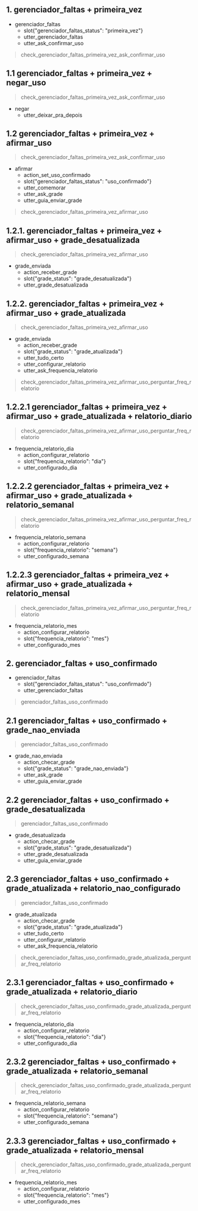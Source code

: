 ## 1. gerenciador_faltas + primeira_vez
* gerenciador_faltas
  - slot{"gerenciador_faltas_status": "primeira_vez"}
  - utter_gerenciador_faltas
  - utter_ask_confirmar_uso
> check_gerenciador_faltas_primeira_vez_ask_confirmar_uso

## 1.1 gerenciador_faltas + primeira_vez + negar_uso
> check_gerenciador_faltas_primeira_vez_ask_confirmar_uso
* negar
  - utter_deixar_pra_depois

## 1.2 gerenciador_faltas + primeira_vez + afirmar_uso
> check_gerenciador_faltas_primeira_vez_ask_confirmar_uso
* afirmar
  - action_set_uso_confirmado
  - slot{"gerenciador_faltas_status": "uso_confirmado"}
  - utter_comemorar
  - utter_ask_grade
  - utter_guia_enviar_grade
> check_gerenciador_faltas_primeira_vez_afirmar_uso

## 1.2.1. gerenciador_faltas + primeira_vez + afirmar_uso + grade_desatualizada
> check_gerenciador_faltas_primeira_vez_afirmar_uso
* grade_enviada
  - action_receber_grade
  - slot{"grade_status": "grade_desatualizada"}
  - utter_grade_desatualizada

## 1.2.2. gerenciador_faltas + primeira_vez + afirmar_uso + grade_atualizada
> check_gerenciador_faltas_primeira_vez_afirmar_uso
* grade_enviada
  - action_receber_grade
  - slot{"grade_status": "grade_atualizada"}
  - utter_tudo_certo
  - utter_configurar_relatorio
  - utter_ask_frequencia_relatorio
> check_gerenciador_faltas_primeira_vez_afirmar_uso_perguntar_freq_relatorio

## 1.2.2.1 gerenciador_faltas + primeira_vez + afirmar_uso + grade_atualizada + relatorio_diario
> check_gerenciador_faltas_primeira_vez_afirmar_uso_perguntar_freq_relatorio
* frequencia_relatorio_dia
  - action_configurar_relatorio
  - slot{"frequencia_relatorio": "dia"}
  - utter_configurado_dia

## 1.2.2.2 gerenciador_faltas + primeira_vez + afirmar_uso + grade_atualizada + relatorio_semanal
> check_gerenciador_faltas_primeira_vez_afirmar_uso_perguntar_freq_relatorio
* frequencia_relatorio_semana
  - action_configurar_relatorio
  - slot{"frequencia_relatorio": "semana"}
  - utter_configurado_semana

## 1.2.2.3 gerenciador_faltas + primeira_vez + afirmar_uso + grade_atualizada + relatorio_mensal
> check_gerenciador_faltas_primeira_vez_afirmar_uso_perguntar_freq_relatorio
* frequencia_relatorio_mes
  - action_configurar_relatorio
  - slot{"frequencia_relatorio": "mes"}
  - utter_configurado_mes

## 2. gerenciador_faltas + uso_confirmado
* gerenciador_faltas
  - slot{"gerenciador_faltas_status": "uso_confirmado"}
  - utter_gerenciador_faltas
> gerenciador_faltas_uso_confirmado

## 2.1 gerenciador_faltas + uso_confirmado + grade_nao_enviada
> gerenciador_faltas_uso_confirmado
* grade_nao_enviada
  - action_checar_grade
  - slot{"grade_status": "grade_nao_enviada"}
  - utter_ask_grade
  - utter_guia_enviar_grade

## 2.2 gerenciador_faltas + uso_confirmado + grade_desatualizada
> gerenciador_faltas_uso_confirmado
* grade_desatualizada
  - action_checar_grade
  - slot{"grade_status": "grade_desatualizada"}
  - utter_grade_desatualizada
  - utter_guia_enviar_grade

## 2.3 gerenciador_faltas + uso_confirmado + grade_atualizada + relatorio_nao_configurado
> gerenciador_faltas_uso_confirmado
* grade_atualizada
  - action_checar_grade
  - slot{"grade_status": "grade_atualizada"}
  - utter_tudo_certo
  - utter_configurar_relatorio
  - utter_ask_frequencia_relatorio
> check_gerenciador_faltas_uso_confirmado_grade_atualizada_perguntar_freq_relatorio

## 2.3.1 gerenciador_faltas + uso_confirmado + grade_atualizada + relatorio_diario
> check_gerenciador_faltas_uso_confirmado_grade_atualizada_perguntar_freq_relatorio
* frequencia_relatorio_dia
  - action_configurar_relatorio
  - slot{"frequencia_relatorio": "dia"}
  - utter_configurado_dia

## 2.3.2 gerenciador_faltas + uso_confirmado + grade_atualizada + relatorio_semanal
> check_gerenciador_faltas_uso_confirmado_grade_atualizada_perguntar_freq_relatorio
* frequencia_relatorio_semana
  - action_configurar_relatorio
  - slot{"frequencia_relatorio": "semana"}
  - utter_configurado_semana

## 2.3.3 gerenciador_faltas + uso_confirmado + grade_atualizada + relatorio_mensal
> check_gerenciador_faltas_uso_confirmado_grade_atualizada_perguntar_freq_relatorio
* frequencia_relatorio_mes
  - action_configurar_relatorio
  - slot{"frequencia_relatorio": "mes"}
  - utter_configurado_mes

